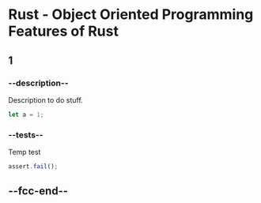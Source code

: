 # Rust - Object Oriented Programming Features of Rust

## 1

### --description--

Description to do stuff.

```rust
let a = 1;
```

### --tests--

Temp test

```js
assert.fail();
```

## --fcc-end--
